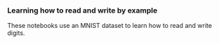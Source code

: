 ### Learning how to read and write by example
These notebooks use an MNIST dataset to learn how to read and write digits.
